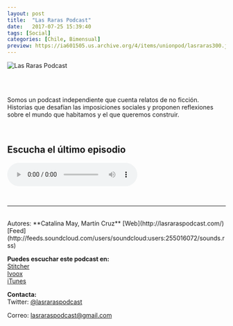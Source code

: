 ```yaml
---
layout: post
title:  "Las Raras Podcast"
date:   2017-07-25 15:39:40
tags: [Social]
categories: [Chile, Bimensual]
preview: https://ia601505.us.archive.org/4/items/unionpod/lasraras300.jpg
---
```


![Las Raras Podcast](https://ia601505.us.archive.org/4/items/unionpod/lasraras500.jpg)  

<br/>  
<br/>
 
Somos un podcast independiente que cuenta relatos de no ficción. Historias que desafían las imposiciones sociales y proponen reflexiones sobre el mundo que habitamos y el que queremos construir.  

<br/>

## Escucha el último episodio  


<!--reproductor-feed=http://feeds.soundcloud.com/users/soundcloud:users:255016072/sounds.rss-->
<!--reproductor-start-->
<audio id="audio" preload="auto" controls="" src="http://feeds.soundcloud.com/stream/332970806-las_raras_podcast-llamadas-en-espera.mp3"></audio>
<!--reproductor-end-->

<br>


_ _ _  

<br>  
Autores: **Catalina May, Martín Cruz**  
[Web](http://lasraraspodcast.com/)  
[Feed](http://feeds.soundcloud.com/users/soundcloud:users:255016072/sounds.rss)  

**Puedes escuchar este podcast en:**  
[Stitcher](https://www.stitcher.com/podcast/las-raras-podcast)  
[Ivoox](http://www.ivoox.com/podcast-raras-podcast_sq_f1326460_1.html?utm_expid=113438436-29.eCvEPSK_RumfPBvR4kTjaw.0&utm_referrer=http%3A%2F%2Fcl.ivoox.com%2Fes%2Fescuchar-raras_nq_233812_1.html)  
[iTunes](https://itunes.apple.com/cl/podcast/las-raras-podcast/id1158546491?l=en)   


**Contacta:**  
Twitter: [@lasraraspodcast](https://twitter.com/lasraraspodcast) 

Correo: [lasraraspodcast@gmail.com](mailto:lasraraspodcast@gmail.com)  








